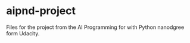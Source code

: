 # aipnd-project
Files for the project from the AI Programming for with Python nanodgree form Udacity.
